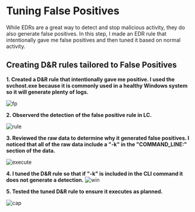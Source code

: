 # Tuning False Positives
While EDRs are a great way to detect and stop malicious activity, they do also generate false positives. In this step, I made an EDR rule that intentionally gave me false positives and then tuned it based on normal activity. 

## Creating D&R rules tailored to False Positives

**1. Created a D&R rule that intentionally gave me positive. I used the svchost.exe because it is commonly used in a healthy Windows system so it will generate plenty of logs.**

![fp](https://blogger.googleusercontent.com/img/a/AVvXsEiUgdDHRLoxLfwS687r4DPzPfWqxWPp0G61vQ-1cVXKhDj5WxVZYxJ0V33_ivxJHHm9E7f1EtP9VWTzdwWkXqMlJ2i9xsLwmMbUpElItjeZaije8uQVJrBp8P5L9kBzLJhbTTw5aGVQel0tNo3aTt4zJCz_EYr4m0G4BzhTpWu4M1ipKIDUMfj1h4Idd_y0=w629-h327)

**2. Observerd the detection of the false positive rule in LC.**

![rule](https://blogger.googleusercontent.com/img/a/AVvXsEiV75RdN_n0lrt0ONcmQoZpN6ZJ639qiCG4mObCDsXc-GeeOD-Nw7f6J1Za_-n_PJ4g-uYw9ZV1B6PFuUjsP2nCAQl2FTv5TXHIVQf_f4H3HjtgTo4wyuEKtD2Nl6U5R1Ax0RXSvq8-j1NxY7BnLx__732uD7DR3UCWZS_TSwq5jVuQJEKyng-mU0io_lYE=w561-h289)

**3. Reviewed the raw data to determine why it generated false positives. I noticed that all of the raw data include a "-k" in the "COMMAND_LINE:" section of the data.**

![execute](https://blogger.googleusercontent.com/img/a/AVvXsEg_CdC39aujuxYoR6-NSJ1bH4ZJ4UMP4v99886Wcso8R9OzWciAxoIbFEv14AfeYcdQMRs99A1yFVVEc3jnT3k4Wyz2QTUqSiMDOdymsNlknLdW8MzsyI5tjWkZgOZTB4geGB-l4yVy5QvjUAlUJF3Hf2jy8UxwwFHQnEBfRgZ2uHzlyMZqt0nW711Od6pz=w646-h313)

**4. I tuned the D&R rule so that if "-k" is included in the CLI command it does not generate a detection.**
![win](https://blogger.googleusercontent.com/img/a/AVvXsEhcgrVq5zBFCta1O2vcQoMc9SfY7004qkwCtx2fKU4iWyNArR7lNScbDhEfxQdzx-YncHm_KNRm3hY7t1ruZKWXV_ixWS6f0cfLYksGXLpf71QdSfFrb-BJQTTEi98tpBoEfHwUzafGi01GSgDDIjAG-qhaay84L_oKdvxe5VAdxxrBS29XjpH8LlRgrd7a=w647-h335)

**5. Tested the tuned D&R rule to ensure it executes as planned.**

![cap](https://blogger.googleusercontent.com/img/a/AVvXsEigAG4e-YCsP3JqVv4EppQr4q1acLSJ6ETeHOv95W7BJMYb0k7J2bAhIA63ImJT8TzwycFO8g2cL2VK1kD2gVOyW4OZDJu3wIj0pNI5r88tXgid0IKGjsoWb6sQr7OMxbqYa4mXqTs9StqgaK9ntCMdrnGH1ykD8-euzVXMbaDnoY5269RQU2KsynDs8pfS=w643-h335)




